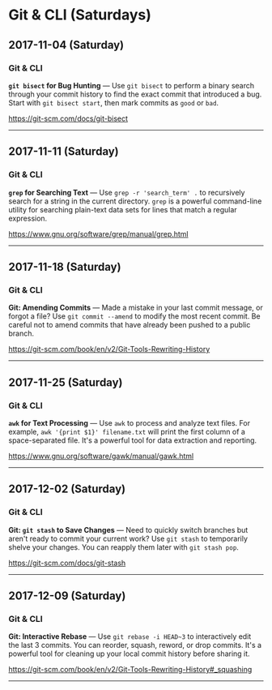 # Git & CLI (Saturdays)

## 2017-11-04 (Saturday)

### Git & CLI
**`git bisect` for Bug Hunting** — Use `git bisect` to perform a binary search through your commit history to find the exact commit that introduced a bug. Start with `git bisect start`, then mark commits as `good` or `bad`.

https://git-scm.com/docs/git-bisect

---

## 2017-11-11 (Saturday)

### Git & CLI
**`grep` for Searching Text** — Use `grep -r 'search_term' .` to recursively search for a string in the current directory. `grep` is a powerful command-line utility for searching plain-text data sets for lines that match a regular expression.

https://www.gnu.org/software/grep/manual/grep.html

---

## 2017-11-18 (Saturday)

### Git & CLI
**Git: Amending Commits** — Made a mistake in your last commit message, or forgot a file? Use `git commit --amend` to modify the most recent commit. Be careful not to amend commits that have already been pushed to a public branch.

https://git-scm.com/book/en/v2/Git-Tools-Rewriting-History

---

## 2017-11-25 (Saturday)

### Git & CLI
**`awk` for Text Processing** — Use `awk` to process and analyze text files. For example, `awk '{print $1}' filename.txt` will print the first column of a space-separated file. It's a powerful tool for data extraction and reporting.

https://www.gnu.org/software/gawk/manual/gawk.html

---

## 2017-12-02 (Saturday)

### Git & CLI
**Git: `git stash` to Save Changes** — Need to quickly switch branches but aren't ready to commit your current work? Use `git stash` to temporarily shelve your changes. You can reapply them later with `git stash pop`.

https://git-scm.com/docs/git-stash

---

## 2017-12-09 (Saturday)

### Git & CLI
**Git: Interactive Rebase** — Use `git rebase -i HEAD~3` to interactively edit the last 3 commits. You can reorder, squash, reword, or drop commits. It's a powerful tool for cleaning up your local commit history before sharing it.

https://git-scm.com/book/en/v2/Git-Tools-Rewriting-History#_squashing

---

